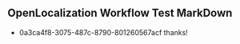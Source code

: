 ## OpenLocalization Workflow Test MarkDown
* 0a3ca4f8-3075-487c-8790-801260567acf thanks!

<!--HONumber=Aug16_HO4-->


